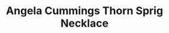 ---
title: Angela Cummings Thorn Sprig Necklace
description: |
  This lovely arrangement of 36 Akoya Pearls recalls a circlet crown with golden, sculpted tendrils - a collar necklace that frames the face with luminous warmth.
specs: |
  8.75 - 6mm Akoya Cultured Pearls, set in 18K Yellow Gold.
images:
  - image_path: /uploads/angela-cummings-for-assael-thorn-sprig-necklace.png
_category:
order_number: 3
categories:
  - necklaces
---